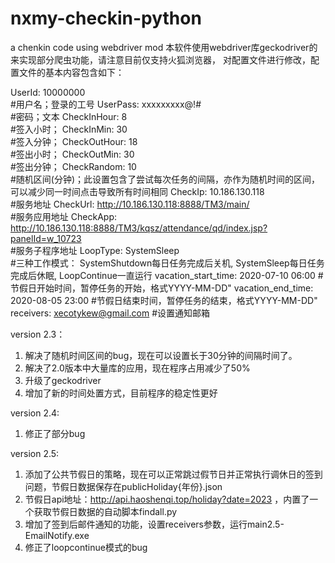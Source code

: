 # nxmy-checkin-python
a chenkin code using webdriver mod
本软件使用webdriver库geckodriver的来实现部分爬虫功能，请注意目前仅支持火狐浏览器，
对配置文件进行修改，配置文件的基本内容包含如下：

UserId: 10000000           
#用户名；登录的工号
UserPass: xxxxxxxxx@!#        
#密码；文本
CheckInHour: 8             
#签入小时；
CheckInMin: 30             
#签入分钟；
CheckOutHour: 18           
#签出小时；
CheckOutMin: 30            
#签出分钟；
CheckRandom: 10            
#随机区间(分钟)；此设置包含了尝试每次任务的间隔，亦作为随机时间的区间，可以减少同一时间点击导致所有时间相同
CheckIp: 10.186.130.118    
#服务地址
CheckUrl: http://10.186.130.118:8888/TM3/main/    
#服务应用地址
CheckApp: http://10.186.130.118:8888/TM3/kqsz/attendance/qd/index.jsp?panelId=w_10723    
#服务子程序地址
LoopType: SystemSleep      
#三种工作模式： SystemShutdown每日任务完成后关机, SystemSleep每日任务完成后休眠, LoopContinue一直运行
vacation_start_time: 2020-07-10 06:00
#节假日开始时间，暂停任务的开始，格式YYYY-MM-DD"
vacation_end_time: 2020-08-05 23:00
#节假日结束时间，暂停任务的结束，格式YYYY-MM-DD"
receivers: xecotykew@gmail.com
#设置通知邮箱


version 2.3：
1. 解决了随机时间区间的bug，现在可以设置长于30分钟的间隔时间了。
2. 解决了2.0版本中大量库的应用，现在程序占用减少了50%
3. 升级了geckodriver
4. 增加了新的时间处置方式，目前程序的稳定性更好

version 2.4:
1. 修正了部分bug

version 2.5:
1. 添加了公共节假日的策略，现在可以正常跳过假节日并正常执行调休日的签到问题，节假日数据保存在publicHoliday{年份}.json
2. 节假日api地址：http://api.haoshenqi.top/holiday?date=2023 ，内置了一个获取节假日数据的自动脚本findall.py
3. 增加了签到后邮件通知的功能，设置receivers参数，运行main2.5-EmailNotify.exe
4. 修正了loopcontinue模式的bug


